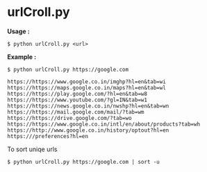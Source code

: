 # urlCroll.py

**Usage :**  

```shell  
$ python urlCroll.py <url>
``` 

**Example :**  

```shell  
$ python urlCroll.py https://google.com

https://https://www.google.co.in/imghp?hl=en&tab=wi
https://https://maps.google.co.in/maps?hl=en&tab=wl
https://https://play.google.com/?hl=en&tab=w8
https://https://www.youtube.com/?gl=IN&tab=w1
https://https://news.google.co.in/nwshp?hl=en&tab=wn
https://https://mail.google.com/mail/?tab=wm
https://https://drive.google.com/?tab=wo
https://https://www.google.co.in/intl/en/about/products?tab=wh
https://http://www.google.co.in/history/optout?hl=en
https:///preferences?hl=en
```  

To sort uniqe urls 

```shell 
$ python urlCroll.py https://google.com | sort -u
```
